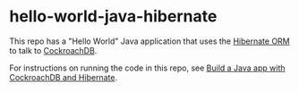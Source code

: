 # hello-world-java-hibernate

This repo has a "Hello World" Java application that uses the [Hibernate ORM](http://hibernate.org/) to talk to [CockroachDB](https://www.cockroachlabs.com/docs/stable/).

For instructions on running the code in this repo, see [Build a Java app with CockroachDB and Hibernate](https://www.cockroachlabs.com/docs/stable/build-a-java-app-with-cockroachdb-hibernate.html).
